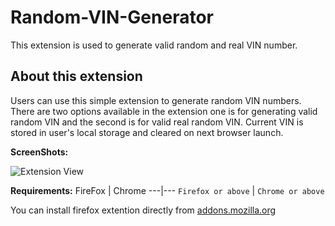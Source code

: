 # Random-VIN-Generator

This extension is used to generate valid random and real VIN number.

## About this extension

Users can use this simple extension to generate random VIN numbers. There are two options available in the extension one is for generating valid random VIN and the second is for valid real random VIN. Current VIN is stored in user's local storage and cleared on next browser launch.

**ScreenShots:**



![Extension View](https://addons.mozilla.org/user-media/previews/thumbs/277/277927.jpg?modified=1674743767)



**Requirements:**
FireFox | Chrome
---|---
`Firefox or above` | `Chrome or above`

You can install firefox extention directly from [addons.mozilla.org](https://addons.mozilla.org/en-US/firefox/addon/random-vin-generator/)
